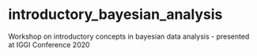 # introductory_bayesian_analysis
Workshop on introductory concepts in bayesian data analysis - presented at IGGI Conference 2020
